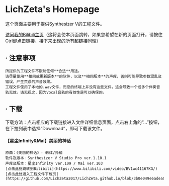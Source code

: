 # LichZeta's Homepage

这个页面主要用于提供Synthesizer V的工程文件。

[访问我的Bilibili主页](https://space.bilibili.com/20361369?_blank)（这将会使本页面跳转，如果您希望在新的页面打开，请按住Ctrl键点击链接，接下来出现的所有超链接同理）  

## · 注意事项

    所提供的工程文件不限制任何**合法**用途。  
    请尽量使用**相同或更新版本**的软件，以及**相同版本**的声库，否则可能导致参数混乱及错误，产生荒谬的声音效果。  
    工程文件使用了本地的.wav文件，而您的终端上并没有这些文件，这会导致一个或多个伴奏音轨无效。请无视之，因为Vocal音轨的有效性是可以确保的。  

## · 下载

下载方法：点击相应的下载链接进入文件详细信息页面，点击右上角的“...”按钮，在下拉列表中选择“Download”，即可下载该文件。

#### 【星尘Infinity&Mai】美丽的神话

    原曲：《美丽的神话》- 韩红/孙楠  
    软件及版本：Synthesizer V Studio Pro ver.1.10.1  
    声库及版本：星尘Infinity ver.109 / Mai ver.103  
    [点击此处跳转到Bilibili](https://www.bilibili.com/video/BV1wc41167KG/)  
    [点击此处进入工程文件下载页](https://github.com/LichZeta2017/LichZeta.github.io/blob/3b0e049e6adea0e041e2e044494960aa6ccc2cbd/SVPFiles/%E7%BE%8E%E4%B8%BD%E7%9A%84%E7%A5%9E%E8%AF%9D.svp)  

